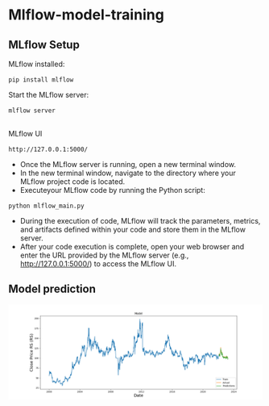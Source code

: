 # Mlflow-model-training

## MLflow Setup



MLflow installed:
```
pip install mlflow

```

Start the MLflow server:

```
mlflow server


```

MLflow UI 

```
http://127.0.0.1:5000/
```

* Once the MLflow server is running, open a new terminal window.
* In the new terminal window, navigate to the directory where your MLflow project code is located.
* Executeyour MLflow code by running the Python script:
```
python mlflow_main.py
```


* During the execution of  code, MLflow will track the parameters, metrics, and artifacts defined within your code and store them in the MLflow server.
* After your code execution is complete, open your web browser and enter the URL provided by the MLflow server (e.g., http://127.0.0.1:5000/) to access the MLflow UI.

## Model prediction 
![output](https://github.com/MSaadMakhdoom/Mlflow-model-training/blob/main/MLflowCode/predict_graph.png)
